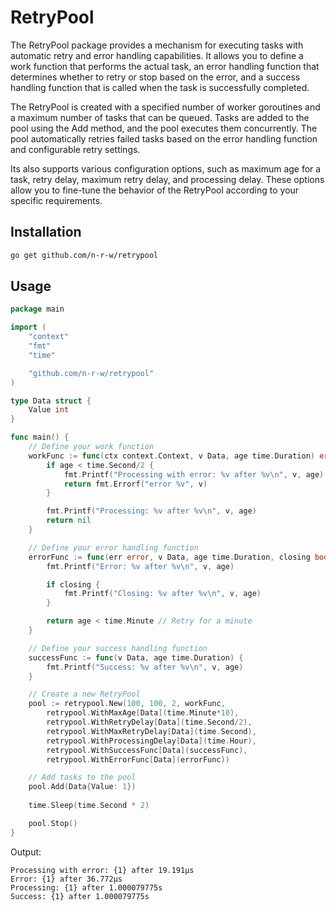 # RetryPool

The RetryPool package provides a mechanism for executing tasks with automatic retry and error handling capabilities. It allows you to define a work function that performs the actual task, an error handling function that determines whether to retry or stop based on the error, and a success handling function that is called when the task is successfully completed.

The RetryPool is created with a specified number of worker goroutines and a maximum number of tasks that can be queued. Tasks are added to the pool using the Add method, and the pool executes them concurrently. The pool automatically retries failed tasks based on the error handling function and configurable retry settings.

Its also supports various configuration options, such as maximum age for a task, retry delay, maximum retry delay, and processing delay. These options allow you to fine-tune the behavior of the RetryPool according to your specific requirements.

## Installation

```bash
go get github.com/n-r-w/retrypool
```

## Usage

```go
package main

import (
    "context"
    "fmt"
    "time"

    "github.com/n-r-w/retrypool"
)

type Data struct {
    Value int
}

func main() {
    // Define your work function
    workFunc := func(ctx context.Context, v Data, age time.Duration) error {
        if age < time.Second/2 {
            fmt.Printf("Processing with error: %v after %v\n", v, age)
            return fmt.Errorf("error %v", v)
        }

        fmt.Printf("Processing: %v after %v\n", v, age)
        return nil
    }

    // Define your error handling function
    errorFunc := func(err error, v Data, age time.Duration, closing bool) bool {
        fmt.Printf("Error: %v after %v\n", v, age)

        if closing {
            fmt.Printf("Closing: %v after %v\n", v, age)
        }

        return age < time.Minute // Retry for a minute
    }

    // Define your success handling function
    successFunc := func(v Data, age time.Duration) {
        fmt.Printf("Success: %v after %v\n", v, age)
    }

    // Create a new RetryPool
    pool := retrypool.New(100, 100, 2, workFunc,
        retrypool.WithMaxAge[Data](time.Minute*10),
        retrypool.WithRetryDelay[Data](time.Second/2),
        retrypool.WithMaxRetryDelay[Data](time.Second),
        retrypool.WithProcessingDelay[Data](time.Hour),
        retrypool.WithSuccessFunc[Data](successFunc),
        retrypool.WithErrorFunc[Data](errorFunc))

    // Add tasks to the pool
    pool.Add(Data{Value: 1})
    
    time.Sleep(time.Second * 2)

    pool.Stop()
}
```

Output:

```
Processing with error: {1} after 19.191µs
Error: {1} after 36.772µs
Processing: {1} after 1.000079775s
Success: {1} after 1.000079775s
```
